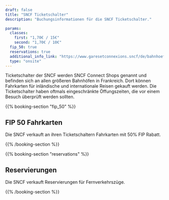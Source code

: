 ```yaml
---
draft: false
title: "SNCF Ticketschalter"
description: "Buchungsinformationen für die SNCF Ticketschalter."

params:
  classes:
    first: "1,70€ / 15€"
    second: "1,70€ / 10€"
  fip_50: true
  reservations: true
  additional_info_link: "https://www.garesetconnexions.sncf/de/bahnhoefe-services"
  type: "onsite"
---
```


Ticketschalter der SNCF werden SNCF Connect Shops genannt und befinden sich an allen größeren Bahnhöfen in Frankreich. Dort können Fahrkarten für inländische und internationale Reisen gekauft werden. Die Ticketschalter haben oftmals eingeschränkte Öffungszeiten, die vor einem Besuch überprüft werden sollten.

{{% booking-section "fip_50" %}}

## FIP 50 Fahrkarten

Die SNCF verkauft an ihren Ticketschaltern Fahrkarten mit 50% FIP Rabatt.

{{% /booking-section %}}

{{% booking-section "reservations" %}}

## Reservierungen

Die SNCF verkauft Reservierungen für Fernverkehrszüge.

{{% /booking-section %}}
